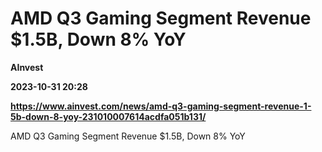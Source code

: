 # AMD Q3 Gaming Segment Revenue $1.5B, Down 8% YoY
**AInvest**

**2023-10-31 20:28**

**https://www.ainvest.com/news/amd-q3-gaming-segment-revenue-1-5b-down-8-yoy-231010007614acdfa051b131/**

AMD Q3 Gaming Segment Revenue $1.5B, Down 8% YoY